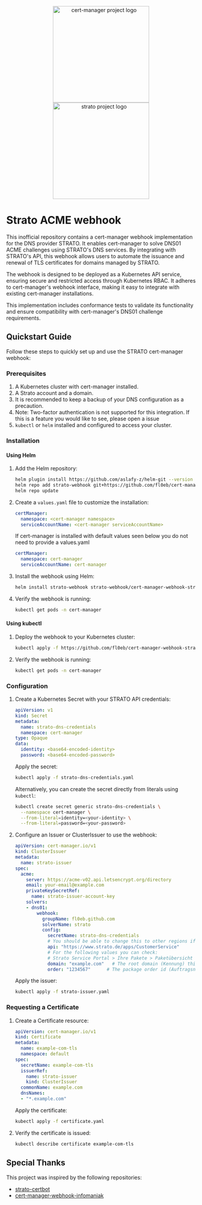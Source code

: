 <p align="center">
  <img src="https://raw.githubusercontent.com/cert-manager/cert-manager/d53c0b9270f8cd90d908460d69502694e1838f5f/logo/logo-small.png" height="256" width="256" alt="cert-manager project logo" />
  <img src="https://www.strato.de/_assets/img/png/strato_ag_thumb.png" height="256" alt="strato project logo" />
</p>

# Strato ACME webhook

This inofficial repository contains a cert-manager webhook implementation for the DNS provider STRATO. It enables cert-manager to solve DNS01 ACME challenges using STRATO's DNS services. By integrating with STRATO's API, this webhook allows users to automate the issuance and renewal of TLS certificates for domains managed by STRATO.

The webhook is designed to be deployed as a Kubernetes API service, ensuring secure and restricted access through Kubernetes RBAC. It adheres to cert-manager's webhook interface, making it easy to integrate with existing cert-manager installations.

This implementation includes conformance tests to validate its functionality and ensure compatibility with cert-manager's DNS01 challenge requirements.

## Quickstart Guide

Follow these steps to quickly set up and use the STRATO cert-manager webhook:

### Prerequisites

1. A Kubernetes cluster with cert-manager installed.
2. A Strato account and a domain.
3. It is recommended to keep a backup of your DNS configuration as a precaution.
4. Note: Two-factor authentication is not supported for this integration.
   If this is a feature you would like to see, please open a issue
5. `kubectl` or `helm` installed and configured to access your cluster.

### Installation

#### Using Helm

1. Add the Helm repository:
   ```bash
   helm plugin install https://github.com/aslafy-z/helm-git --version 1.3.0
   helm repo add strato-webhook git+https://github.com/fl0eb/cert-manager-webhook-strato@deploy/strato-webhook
   helm repo update
   ```

3. Create a `values.yaml` file to customize the installation:
   ```yaml
   certManager:
     namespace: <cert-manager namespace>
     serviceAccountName: <cert-manager serviceAccountName>
   ```
   If cert-manager is installed with default values seen below you do not need to provide a values.yaml
   ```yaml
   certManager:
     namespace: cert-manager
     serviceAccountName: cert-manager
   ```

4. Install the webhook using Helm:
   ```bash
   helm install strato-webhook strato-webhook/cert-manager-webhook-strato --namespace cert-manager -f values.yaml
   ```

5. Verify the webhook is running:
   ```bash
   kubectl get pods -n cert-manager
   ```

#### Using kubectl

1. Deploy the webhook to your Kubernetes cluster:
   ```bash
   kubectl apply -f https://github.com/fl0eb/cert-manager-webhook-strato/releases/download/v0.0.1/rendered-manifest.yaml
   ```

2. Verify the webhook is running:
   ```bash
   kubectl get pods -n cert-manager
   ```

### Configuration

1. Create a Kubernetes Secret with your STRATO API credentials:
   ```yaml
   apiVersion: v1
   kind: Secret
   metadata:
     name: strato-dns-credentials
     namespace: cert-manager
   type: Opaque
   data:
     identity: <base64-encoded-identity>
     password: <base64-encoded-password>
   ```
   Apply the secret:
   ```bash
   kubectl apply -f strato-dns-credentials.yaml
   ```
   Alternatively, you can create the secret directly from literals using `kubectl`:

   ```bash
   kubectl create secret generic strato-dns-credentials \
     --namespace cert-manager \
     --from-literal=identity=<your-identity> \
     --from-literal=password=<your-password>
   ```

2. Configure an Issuer or ClusterIssuer to use the webhook:
   ```yaml
   apiVersion: cert-manager.io/v1
   kind: ClusterIssuer
   metadata:
     name: strato-issuer
   spec:
     acme:
       server: https://acme-v02.api.letsencrypt.org/directory
       email: your-email@example.com
       privateKeySecretRef:
         name: strato-issuer-account-key
       solvers:
       - dns01:
           webhook:
             groupName: fl0eb.github.com
             solverName: strato
             config:
               secretName: strato-dns-credentials
               # You should be able to change this to other regions if required (.nl .fr .es ...)
               api: "https://www.strato.de/apps/CustomerService" 
               # For the following values you can check:
               # Strato Service Portal > Ihre Pakete > Paketübersicht
               domain: "example.com"   # The root domain (Kennung) this issuer will modify
               order: "1234567"      # The package order id (Auftragsnummer) the domain belongs to
   ```
   Apply the issuer:
   ```bash
   kubectl apply -f strato-issuer.yaml
   ```

### Requesting a Certificate

1. Create a Certificate resource:
   ```yaml
   apiVersion: cert-manager.io/v1
   kind: Certificate
   metadata:
     name: example-com-tls
     namespace: default
   spec:
     secretName: example-com-tls
     issuerRef:
       name: strato-issuer
       kind: ClusterIssuer
     commonName: example.com
     dnsNames:
     - "*.example.com"
   ```
   Apply the certificate:
   ```bash
   kubectl apply -f certificate.yaml
   ```

2. Verify the certificate is issued:
   ```bash
   kubectl describe certificate example-com-tls
   ```

## Special Thanks

This project was inspired by the following repositories:

- [strato-certbot](https://github.com/Buxdehuda/strato-certbot)
- [cert-manager-webhook-infomaniak](https://github.com/Infomaniak/cert-manager-webhook-infomaniak)


